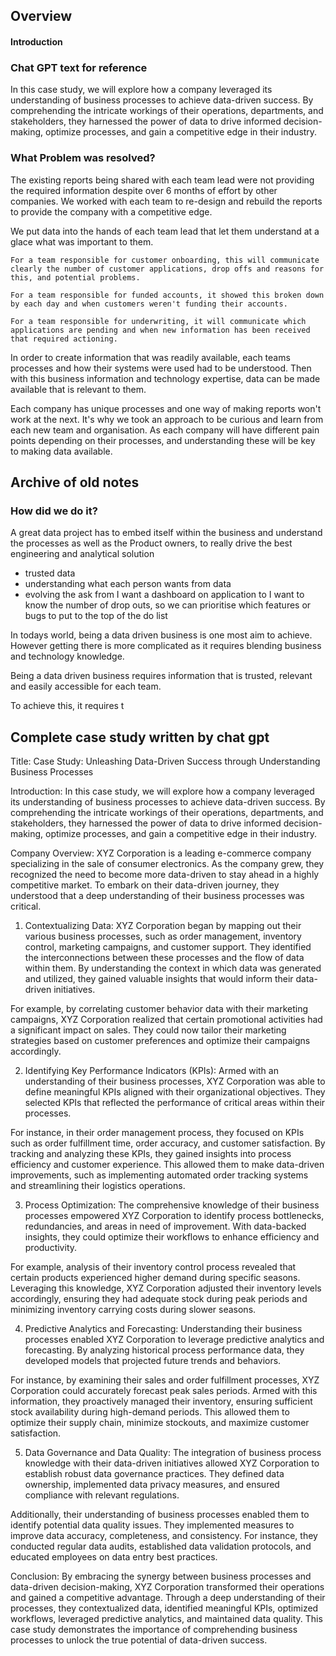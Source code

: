 ## Overview

#### Introduction
### Chat GPT text for reference

In this case study, we will explore how a company leveraged its understanding of business processes to achieve data-driven success. By comprehending the intricate workings of their operations, departments, and stakeholders, they harnessed the power of data to drive informed decision-making, optimize processes, and gain a competitive edge in their industry.

### What Problem was resolved?

The existing reports being shared with each team lead were not providing the required information despite over 6 months of effort by other companies. We worked with each team to re-design and rebuild the reports to provide the company with a competitive edge. 

We put data into the hands of each team lead that let them understand at a glace what was important to them. 

    For a team responsible for customer onboarding, this will communicate clearly the number of customer applications, drop offs and reasons for this, and potential problems.

    For a team responsible for funded accounts, it showed this broken down by each day and when customers weren't funding their accounts. 

    For a team responsible for underwriting, it will communicate which applications are pending and when new information has been received that required actioning.

In order to create information that was readily available, each teams processes and how their systems were used had to be understood. Then with this business information and technology expertise, data can be made available that is relevant to them.

Each company has unique processes and one way of making reports won't work at the next. It's why we took an approach to be curious and learn from each new team and organisation. As each company will have different pain points depending on their processes, and understanding these will be key to making data available.



## Archive of old notes

### How did we do it?

A great data project has to embed itself within the business and understand the processes as well as the Product owners, to really drive the best engineering and analytical solution


- trusted data
- understanding what each person wants from data
- evolving the ask from I want a dashboard on application to I want to know the number of drop outs, so we can prioritise which features or bugs to put to the top of the do list
  


In todays world, being a data driven business is one most aim to achieve. However getting there is more complicated as it requires blending business and technology knowledge.

Being a data driven business requires information that is trusted, relevant and easily accessible for each team.

To achieve this, it requires t

## Complete case study written by chat gpt

Title: Case Study: Unleashing Data-Driven Success through Understanding Business Processes

Introduction:
In this case study, we will explore how a company leveraged its understanding of business processes to achieve data-driven success. By comprehending the intricate workings of their operations, departments, and stakeholders, they harnessed the power of data to drive informed decision-making, optimize processes, and gain a competitive edge in their industry.

Company Overview:
XYZ Corporation is a leading e-commerce company specializing in the sale of consumer electronics. As the company grew, they recognized the need to become more data-driven to stay ahead in a highly competitive market. To embark on their data-driven journey, they understood that a deep understanding of their business processes was critical.

1. Contextualizing Data:
XYZ Corporation began by mapping out their various business processes, such as order management, inventory control, marketing campaigns, and customer support. They identified the interconnections between these processes and the flow of data within them. By understanding the context in which data was generated and utilized, they gained valuable insights that would inform their data-driven initiatives.

For example, by correlating customer behavior data with their marketing campaigns, XYZ Corporation realized that certain promotional activities had a significant impact on sales. They could now tailor their marketing strategies based on customer preferences and optimize their campaigns accordingly.

2. Identifying Key Performance Indicators (KPIs):
Armed with an understanding of their business processes, XYZ Corporation was able to define meaningful KPIs aligned with their organizational objectives. They selected KPIs that reflected the performance of critical areas within their processes.

For instance, in their order management process, they focused on KPIs such as order fulfillment time, order accuracy, and customer satisfaction. By tracking and analyzing these KPIs, they gained insights into process efficiency and customer experience. This allowed them to make data-driven improvements, such as implementing automated order tracking systems and streamlining their logistics operations.

3. Process Optimization:
The comprehensive knowledge of their business processes empowered XYZ Corporation to identify process bottlenecks, redundancies, and areas in need of improvement. With data-backed insights, they could optimize their workflows to enhance efficiency and productivity.

For example, analysis of their inventory control process revealed that certain products experienced higher demand during specific seasons. Leveraging this knowledge, XYZ Corporation adjusted their inventory levels accordingly, ensuring they had adequate stock during peak periods and minimizing inventory carrying costs during slower seasons.

4. Predictive Analytics and Forecasting:
Understanding their business processes enabled XYZ Corporation to leverage predictive analytics and forecasting. By analyzing historical process performance data, they developed models that projected future trends and behaviors.

For instance, by examining their sales and order fulfillment processes, XYZ Corporation could accurately forecast peak sales periods. Armed with this information, they proactively managed their inventory, ensuring sufficient stock availability during high-demand periods. This allowed them to optimize their supply chain, minimize stockouts, and maximize customer satisfaction.

5. Data Governance and Data Quality:
The integration of business process knowledge with their data-driven initiatives allowed XYZ Corporation to establish robust data governance practices. They defined data ownership, implemented data privacy measures, and ensured compliance with relevant regulations.

Additionally, their understanding of business processes enabled them to identify potential data quality issues. They implemented measures to improve data accuracy, completeness, and consistency. For instance, they conducted regular data audits, established data validation protocols, and educated employees on data entry best practices.

Conclusion:
By embracing the synergy between business processes and data-driven decision-making, XYZ Corporation transformed their operations and gained a competitive advantage. Through a deep understanding of their processes, they contextualized data, identified meaningful KPIs, optimized workflows, leveraged predictive analytics, and maintained data quality. This case study demonstrates the importance of comprehending business processes to unlock the true potential of data-driven success.